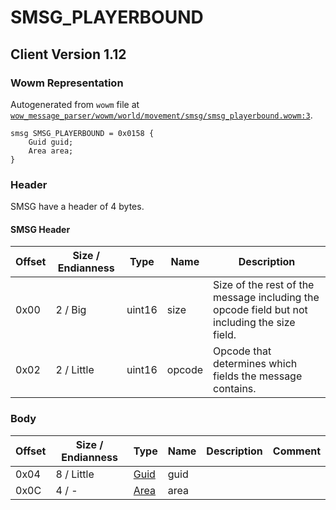 # SMSG_PLAYERBOUND

## Client Version 1.12

### Wowm Representation

Autogenerated from `wowm` file at [`wow_message_parser/wowm/world/movement/smsg/smsg_playerbound.wowm:3`](https://github.com/gtker/wow_messages/tree/main/wow_message_parser/wowm/world/movement/smsg/smsg_playerbound.wowm#L3).
```rust,ignore
smsg SMSG_PLAYERBOUND = 0x0158 {
    Guid guid;
    Area area;
}
```
### Header

SMSG have a header of 4 bytes.

#### SMSG Header

| Offset | Size / Endianness | Type   | Name   | Description |
| ------ | ----------------- | ------ | ------ | ----------- |
| 0x00   | 2 / Big           | uint16 | size   | Size of the rest of the message including the opcode field but not including the size field.|
| 0x02   | 2 / Little        | uint16 | opcode | Opcode that determines which fields the message contains.|

### Body

| Offset | Size / Endianness | Type | Name | Description | Comment |
| ------ | ----------------- | ---- | ---- | ----------- | ------- |
| 0x04 | 8 / Little | [Guid](../spec/packed-guid.md) | guid |  |  |
| 0x0C | 4 / - | [Area](area.md) | area |  |  |

